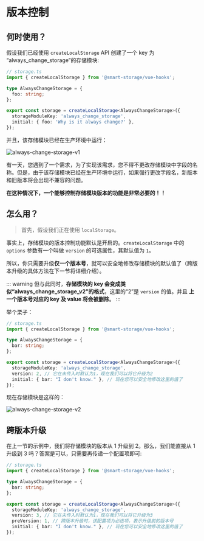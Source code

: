 # 版本控制

## 何时使用？

假设我们已经使用 `createLocalStorage` API 创建了一个 key 为 “always_change_storage”的存储模块:

<CodeScroll>

```ts
// storage.ts
import { createLocalStorage } from '@smart-storage/vue-hooks';

type AlwaysChangeStorage = {
  foo: string;
};

export const storage = createLocalStorage<AlwaysChangeStorage>({
  storageModuleKey: 'always_change_storage',
  initial: { foo: 'Why is it always change?' },
});
```

</CodeScroll>

并且，该存储模块已经在生产环境中运行：

![always-change-storage-v1](~@imgs/guide/advanced/version-control/always-change-storage-v1.png)

有一天，您遇到了一个需求，为了实现该需求，您不得不更改存储模块中字段的名称。但是，由于该存储模块已经在生产环境中运行，如果强行更改字段名，新版本和旧版本将会出现不兼容的问题。

**在这种情况下，一个能够控制存储模块版本的功能是非常必要的！！**

## 怎么用？

> 首先，假设我们正在使用 `localStorage`。

事实上，存储模块的版本控制功能默认是开启的。`createLocalStorage` 中的 `options` 参数有一个叫做 `version` 的可选属性，其默认值为 `1`。

所以，你只需要升级**仅一个版本号**，就可以安全地修改存储模块的默认值了（跨版本升级的具体方法在下一节将详细介绍）。

::: warning
但与此同时，**存储模块的 key 会变成类似“always_change_storage_v2”的格式**，这里的“2”是 `version` 的值。并且 **上一个版本号对应的 key 及 value 将会被删除**。
:::

举个栗子：

<CodeScroll>

```ts
// storage.ts
import { createLocalStorage } from '@smart-storage/vue-hooks';

type AlwaysChangeStorage = {
  bar: string;
};

export const storage = createLocalStorage<AlwaysChangeStorage>({
  storageModuleKey: 'always_change_storage',
  version: 2, // 它在未传入时默认为1，现在我们可以将它升级为2
  initial: { bar: "I don't know." }, // 现在您可以安全地修改这里的值了
});
```

</CodeScroll>

现在存储模块是这样的：

![always-change-storage-v2](~@imgs/guide/advanced/version-control/always-change-storage-v2.png)

## 跨版本升级

在上一节的示例中，我们将存储模块的版本从 1 升级到 2。那么，我们能直接从 1 升级到 3 吗？答案是可以，只需要再传递一个配置项即可:

<CodeScroll>

```ts
// storage.ts
import { createLocalStorage } from '@smart-storage/vue-hooks';

type AlwaysChangeStorage = {
  bar: string;
};

export const storage = createLocalStorage<AlwaysChangeStorage>({
  storageModuleKey: 'always_change_storage',
  version: 3, // 它在未传入时默认为1，现在我们可以将它升级为3
  preVersion: 1, // 跨版本升级时，该配置项为必选项，表示升级前的版本号
  initial: { bar: "I don't know." }, // 现在您可以安全地修改这里的值了
});
```

</CodeScroll>

